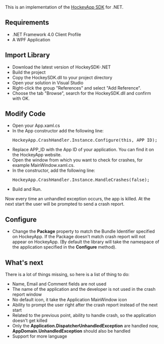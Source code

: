 This is an implementation of the [HockeyApp SDK](https://github.com/bitstadium/HockeySDK-iOS) for .NET.

## Requirements

* .NET Framework 4.0 Client Profile
* A WPF Application

## Import Library

* Download the latest version of HockeySDK-.NET
* Build the project
* Copy the HockeySDK.dll to your project directory
* Open your solution in Visual Studio
* Right-click the group "References" and select "Add Reference".
* Choose the tab "Browse", search for the HockeySDK.dll and confirm with OK.

## Modify Code

* Open your App.xaml.cs
* In the App constructor add the following line: <pre>HockeyApp.CrashHandler.Instance.Configure(this, APP_ID);</pre>
* Replace APP_ID with the App ID of your application. You can find it on the HockeyApp website.
* Open the window from which you want to check for crashes, for example MainWindow.xaml.cs.
* In the constructor, add the following line: <pre>HockeyApp.CrashHandler.Instance.HandleCrashes(false);</pre>
* Build and Run.

Now every time an unhandled exception occurs, the app is killed. At the next start the user will be prompted to send a crash report.

## Configure

* Change the **Package** property to match the Bundle Identifier specified on HockeyApp. If the Package doesn't match crash report will not appear on HockeyApp. (By default the library will take the namespace of the application specified in the **Configure** method).

## What's next

There is a lot of things missing, so here is a list of thing to do:  

* Name, Email and Comment fields are not used
* The name of the application and the developer is not used in the crash report window
* No default icon, it take the Application MainWindow icon
* Ability to prompt the user right after the crash report instead of the next start
* Related to the previous point, ability to handle crash, so the application doesn't get killed
* Only the **Application.DispatcherUnhandledException** are handled now, **AppDomain.UnhandledException** should also be handled
* Support for more language

